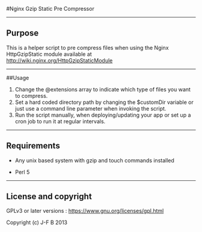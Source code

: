 #Nginx Gzip Static Pre Compressor
___
## Purpose 

This is a helper script to pre compress files when using the Nginx 
HttpGzipStatic module available at http://wiki.nginx.org/HttpGzipStaticModule

___
##Usage

1. Change the @extensions array to indicate which type of files you want to compress.
2. Set a hard coded directory path by changing the $customDir variable or just use a command line parameter when invoking the script.
3. Run the script manually, when deploying/updating your app or set up a cron job to run it at regular intervals.

___
## Requirements

- Any unix based system with gzip and touch commands installed

- Perl 5
___
## License and copyright

GPLv3 or later versions :  https://www.gnu.org/licenses/gpl.html

Copyright (c) J-F B 2013
